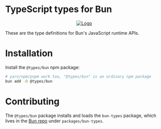 # TypeScript types for Bun

<p align="center">
  <a href="https://bun.sh"><img src="https://bun.sh/logo@2x.png" alt="Logo"></a>
</p>

These are the type definitions for Bun's JavaScript runtime APIs.

# Installation

Install the `@types/bun` npm package:

```bash
# yarn/npm/pnpm work too, "@types/bun" is an ordinary npm package
bun add -D @types/bun
```

# Contributing

The `@types/bun` package installs and loads the `bun-types` package, which lives in the [Bun repo](https://github.com/oven-sh/bun) under `packages/bun-types`.
